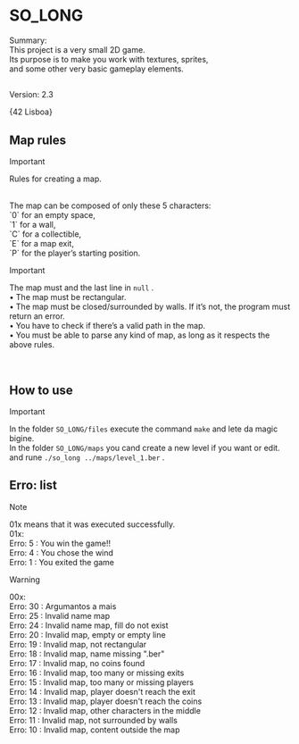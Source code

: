 # SO_LONG
Summary: <br>
This project is a very small 2D game.<br>
Its purpose is to make you work with textures, sprites,<br>
and some other very basic gameplay elements.<br>
##
Version: 2.3<br>

{42 Lisboa}

##

## Map rules

> [!IMPORTANT]
> Rules for creating a map.<br>
<br>
The map can be composed of only these 5 characters:<br>
`0` for an empty space,<br>
`1` for a wall,<br>
`C` for a collectible,<br>
`E` for a map exit,<br>
`P` for the player’s starting position.<br>

> [!IMPORTANT]
> The map must and the last line in `null` .<br>
• The map must be rectangular.<br>
• The map must be closed/surrounded by walls. If it’s not, the program must return an error.<br>
• You have to check if there’s a valid path in the map.<br>
• You must be able to parse any kind of map, as long as it respects the above rules.<br>
<br>

## How to use
> [!IMPORTANT]
> In the folder `SO_LONG/files` execute the command `make` and lete da magic bigine.<br>
> In the folder `SO_LONG/maps` you cand create a new level if you want or edit.<br>
> and rune ```./so_long ../maps/level_1.ber``` .<br>

## Erro: list

> [!NOTE]
> 01x means that it was executed successfully.<br>
> 01x:<br>
> Erro: 5 : You win the game!!<br>
> Erro: 4 : You chose the wind<br>
> Erro: 1 : You exited the game<br>

> [!WARNING]
> 00x:<br>
> Erro: 30 : Argumantos a mais<br>
> Erro: 25 : Invalid name map<br>
> Erro: 24 : Invalid name map, fill do not exist<br>
> Erro: 20 : Invalid map, empty or empty line<br>
> Erro: 19 : Invalid map, not rectangular<br>
> Erro: 18 : Invalid map, name missing ".ber"<br>
> Erro: 17 : Invalid map, no coins found<br>
> Erro: 16 : Invalid map, too many or missing exits<br>
> Erro: 15 : Invalid map, too many or missing players<br>
> Erro: 14 : Invalid map, player doesn't reach the exit<br>
> Erro: 13 : Invalid map, player doesn't reach the coins<br>
> Erro: 12 : Invalid map, other characters in the middle<br>
> Erro: 11 : Invalid map, not surrounded by walls<br>
> Erro: 10 : Invalid map, content outside the map<br>

